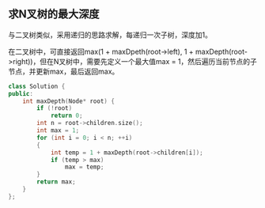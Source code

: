 求N叉树的最大深度
---
与二叉树类似，采用递归的思路求解，每递归一次子树，深度加1。

在二叉树中，可直接返回max(1 + maxDpeth(root->left), 1 + maxDepth(root->right))，但在N叉树中，需要先定义一个最大值max = 1，然后遍历当前节点的子节点，并更新max，最后返回max。

```cpp
class Solution {
public:
    int maxDepth(Node* root) {
        if (!root)
            return 0;
        int n = root->children.size();
        int max = 1;
        for (int i = 0; i < n; ++i)
        {
            int temp = 1 + maxDepth(root->children[i]);
            if (temp > max)
                max = temp;
        }
        return max;
    }
};
```
